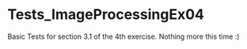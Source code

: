 # Tests_ImageProcessingEx04
Basic Tests for section 3.1 of the 4th exercise.
Nothing more this time :)